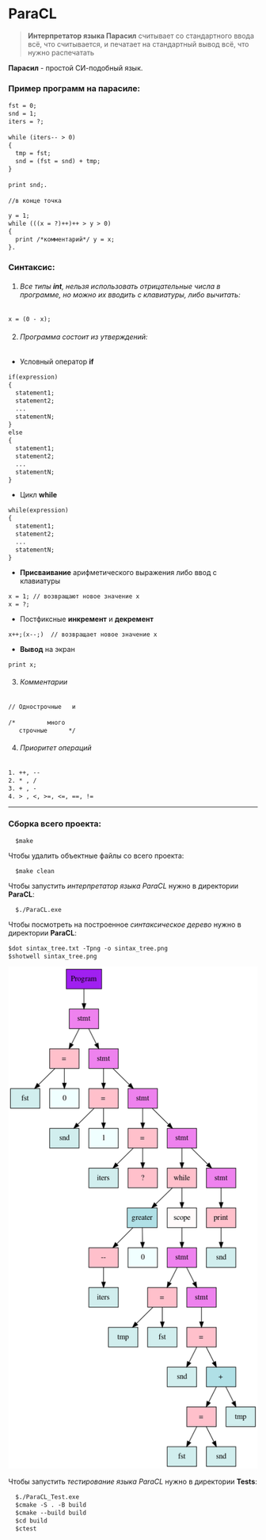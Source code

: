 # ParaCL 

> **Интерпретатор языка Парасил** считывает со стандартного ввода всё, что считывается, и печатает на стандартный вывод всё, что нужно распечатать

 **Парасил** - простой СИ-подобный язык.
  
 ### Пример программ на парасиле:
  ```
  fst = 0;
  snd = 1;
  iters = ?;

  while (iters-- > 0)
  {
    tmp = fst;
    snd = (fst = snd) + tmp;
  }

  print snd;.

  //в конце точка

  ```

  ```
  y = 1;
  while (((x = ?)++)++ > y > 0)
  {
    print /*комментарий*/ y = x;
  }.

  ```

 ### Синтаксис:

  1. ###### Все типы **int**, нельзя использовать отрицательные числа в программе, но можно их вводить с клавиатуры, либо вычитать:
  ```
  x = (0 - x);
  ```


  2. ###### Программа состоит из *утверждений*:


  * Условный оператор **if**
  ```
  if(expression) 
  {
    statement1;
    statement2;
    ...
    statementN;
  }
  else
  {
    statement1;
    statement2;
    ...
    statementN;
  }
  ```


  * Цикл **while**
  ```
  while(expression)
  {
    statement1;
    statement2;
    ...
    statementN;
  }
  ```


  * **Присваивание** арифметического выражения либо ввод с клавиатуры
  ```
  x = 1; // возвращают новое значение x
  x = ?; 
  ```


  * Постфиксные **инкремент** и **декремент**
  ```
  x++;(x--;)  // возвращает новое значение x 
  ```


  * **Вывод** на экран
  ```
  print x; 
  ```


  3. ###### Комментарии
  ```
  // Однострочные   и 

  /*         много
     строчные      */
  ```


  4. ###### Приоритет операций
  ```
  1. ++, --
  2. * , /
  3. + , -
  4. > , <, >=, <=, ==, !=
  ```


 
-----------------------------------------------------------------------------

 ### Сборка всего проекта:  
```
  $make
```
 Чтобы удалить объектные файлы со всего проекта:  
```
  $make clean
```

 Чтобы запустить *интерпретатор языка ParaCL* нужно в директории **ParaCL**:  
``` 
  $./ParaCL.exe   
``` 
 Чтобы посмотреть на построенное *синтаксическое дерево* нужно в директории **ParaCL**:
 ```
 $dot sintax_tree.txt -Tpng -o sintax_tree.png
 $shotwell sintax_tree.png

 ```

![example](sintax_tree.png)  


 Чтобы запустить *тестирование языка ParaCL* нужно в директории **Tests**:  
```  
  $./ParaCL_Test.exe  
  $cmake -S . -B build
  $cmake --build build  
  $cd build    
  $ctest  
``` 
 


